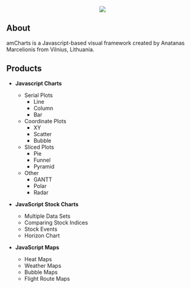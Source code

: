 <p align="center">
  <img src="https://avatars1.githubusercontent.com/u/1116146?s=460&v=4"></img>
</p>

## About
amCharts is a Javascript-based visual framework created by Anatanas Marcelionis from Vilnius, Lithuania.

## Products
* **Javascript Charts**
  * Serial Plots
    * Line
    * Column
    * Bar
  * Coordinate Plots
    * XY
    * Scatter
    * Bubble
  * Sliced Plots
    * Pie
    * Funnel
    * Pyramid
  * Other 
    * GANTT
    * Polar
    * Radar
    
* **JavaScript Stock Charts**
  * Multiple Data Sets
  * Comparing Stock Indices
  * Stock Events
  * Horizon Chart
  
* **JavaScript Maps**
  * Heat Maps
  * Weather Maps
  * Bubble Maps
  * Flight Route Maps
  


